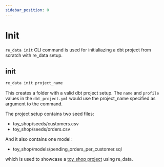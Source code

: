 ```yaml
---
sidebar_position: 0
---
```


# Init

`re_data init` CLI command is used for initialiazing a dbt project from scratch with re_data setup.

## init
```bash
re_data init project_name
```

This creates a folder with a valid dbt project setup. The `name` and `profile` values in the `dbt_project.yml` would use the project_name specified as argument to the command.

The project setup contains two seed files:
  - toy_shop/seeds/customers.csv
  - toy_shop/seeds/orders.csv

And it also contains one model:
- toy_shop/models/pending_orders_per_customer.sql

which is used to showcase a [toy_shop project](getting_started/toy_shop/toy_shop_data.mdx) using re_data.